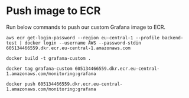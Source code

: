 # Push image to ECR
Run below commands to push our custom Grafana image to ECR.
```
aws ecr get-login-password --region eu-central-1 --profile backend-test | docker login --username AWS --password-stdin 605134466559.dkr.ecr.eu-central-1.amazonaws.com
```

```
docker build -t grafana-custom .
```

```
docker tag grafana-custom 605134466559.dkr.ecr.eu-central-1.amazonaws.com/monitoring:grafana
```

```
docker push 605134466559.dkr.ecr.eu-central-1.amazonaws.com/monitoring:grafana
```